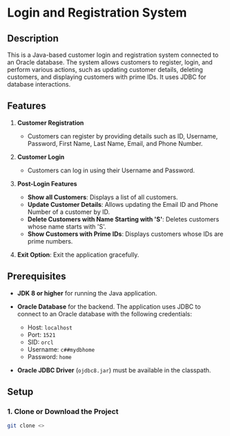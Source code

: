 # Login and Registration System

## Description

This is a Java-based customer login and registration system connected to an Oracle database. The system allows customers to register, login, and perform various actions, such as updating customer details, deleting customers, and displaying customers with prime IDs. It uses JDBC for database interactions.

## Features

1. **Customer Registration**
   - Customers can register by providing details such as ID, Username, Password, First Name, Last Name, Email, and Phone Number.
   
2. **Customer Login**
   - Customers can log in using their Username and Password.
   
3. **Post-Login Features**
   - **Show all Customers**: Displays a list of all customers.
   - **Update Customer Details**: Allows updating the Email ID and Phone Number of a customer by ID.
   - **Delete Customers with Name Starting with 'S'**: Deletes customers whose name starts with 'S'.
   - **Show Customers with Prime IDs**: Displays customers whose IDs are prime numbers.
   
4. **Exit Option**: Exit the application gracefully.

## Prerequisites

- **JDK 8 or higher** for running the Java application.
- **Oracle Database** for the backend. The application uses JDBC to connect to an Oracle database with the following credentials:
  - Host: `localhost`
  - Port: `1521`
  - SID: `orcl`
  - Username: `c##mydbhome`
  - Password: `home`

- **Oracle JDBC Driver** (`ojdbc8.jar`) must be available in the classpath.

## Setup

### 1. Clone or Download the Project

```bash
git clone <>
